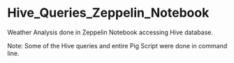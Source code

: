 # Hive_Queries_Zeppelin_Notebook
Weather Analysis done in Zeppelin Notebook accessing Hive database. 

Note: Some of the Hive queries and entire Pig Script were done in command line.
